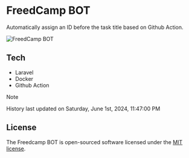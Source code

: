 # FreedCamp BOT

Automatically assign an ID before the task title based on Github Action.

![FreedCamp BOT](https://repository-images.githubusercontent.com/737932867/7d34798b-2680-471c-b089-a78a718d3d6a)

## Tech

- Laravel
- Docker
- Github Action

> [!NOTE]  
> History last updated on Saturday, June 1st, 2024, 11:47:00 PM

## License

The Freedcamp BOT is open-sourced software licensed under the [MIT license](https://opensource.org/licenses/MIT).
